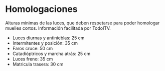 # Homologaciones

Alturas mínimas de las luces, que deben respetarse para poder homologar muelles cortos. Información facilitada por TodoITV.

- Luces diurnas y antinieblas: 25 cm
- Intermitentes y posición: 35 cm
- Faros cruce: 50 cm
- Catadióptricos y marcha atrás: 25 cm
- Luces freno: 35 cm
- Matricula trasera: 30 cm